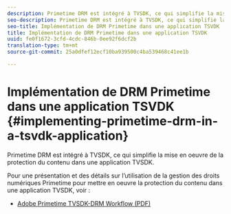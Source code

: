 ```yaml
---
description: Primetime DRM est intégré à TVSDK, ce qui simplifie la mise en oeuvre de la protection du contenu dans une application TVSDK.
seo-description: Primetime DRM est intégré à TVSDK, ce qui simplifie la mise en oeuvre de la protection du contenu dans une application TVSDK.
seo-title: Implémentation de DRM Primetime dans une application TSVDK
title: Implémentation de DRM Primetime dans une application TSVDK
uuid: fe0f1672-3cfd-4cdc-846b-0ee92f6dcf2b
translation-type: tm+mt
source-git-commit: 25a0dfef12ecf10ba939500c4ba539468c41ee1b

---
```



# Implémentation de DRM Primetime dans une application TSVDK {#implementing-primetime-drm-in-a-tsvdk-application}

Primetime DRM est intégré à TVSDK, ce qui simplifie la mise en oeuvre de la protection du contenu dans une application TVSDK.

Pour une présentation et des détails sur l’utilisation de la gestion des droits numériques Primetime pour mettre en oeuvre la protection du contenu dans une application TVSDK, voir :

* [Adobe Primetime TVSDK-DRM Workflow (PDF)](https://helpx.adobe.com/content/dam/help/en/primetime/drm/drm_tvsdk_drm_workflow.pdf)